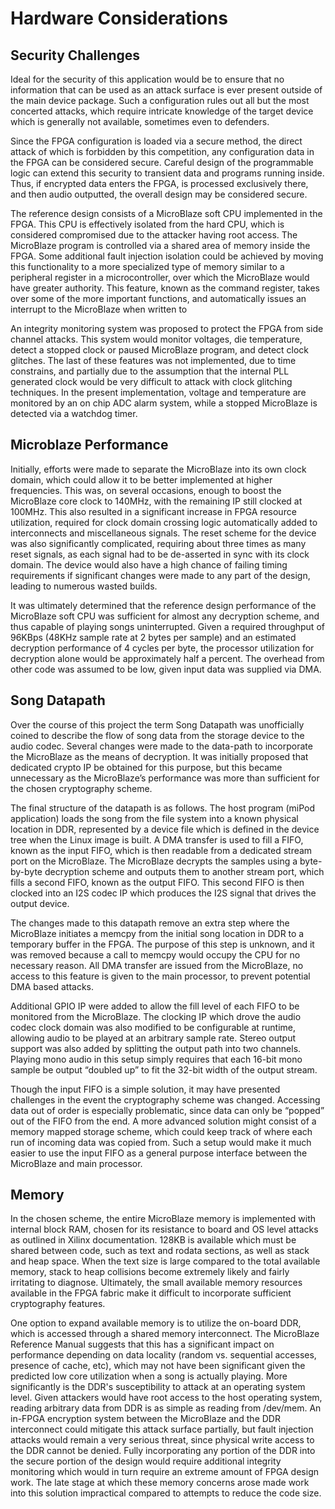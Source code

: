 # Hardware Considerations

## Security Challenges

Ideal for the security of this application would be to ensure that no information that can be used as an attack surface is ever present outside of the main device package. Such a configuration rules out all but the most concerted attacks, which require intricate knowledge of the target device which is generally not available, sometimes even to defenders.

Since the FPGA configuration is loaded via a secure method, the direct attack of which is forbidden by this competition, any configuration data in the FPGA can be considered secure. Careful design of the programmable logic can extend this security to transient data and programs running inside. Thus, if encrypted data enters the FPGA, is processed exclusively there, and then audio outputted, the overall design may be considered secure.

The reference design consists of a MicroBlaze soft CPU implemented in the FPGA. This CPU is effectively isolated from the hard CPU, which is considered compromised due to the attacker having root access. The MicroBlaze program is controlled via a shared area of memory inside the FPGA. Some additional fault injection isolation could be achieved by moving this functionality to a more specialized type of memory similar to a peripheral register in a microcontroller, over which the MicroBlaze would have greater authority. This feature, known as the command register, takes over some of the more important functions, and automatically issues an interrupt to the MicroBlaze when written to
	
An integrity monitoring system was proposed to protect the FPGA from side channel attacks. This system would monitor voltages, die temperature, detect a stopped clock or paused MicroBlaze program, and detect clock glitches. The last of these features was not implemented, due to time constrains, and partially due to the assumption that the internal PLL generated clock would be very difficult to attack with clock glitching techniques. In the present implementation, voltage and temperature are monitored by an on chip ADC alarm system, while a stopped MicroBlaze is detected via a watchdog timer.

## Microblaze Performance

Initially, efforts were made to separate the MicroBlaze into its own clock domain, which could allow it to be better implemented at higher frequencies. This was, on several occasions, enough to boost the MicroBlaze core clock to 140MHz, with the remaining IP still clocked at 100MHz. This also resulted in a significant increase in FPGA resource utilization, required for clock domain crossing logic automatically added to interconnects and miscellaneous signals. The reset scheme for the device was also significantly complicated, requiring about three times as many reset signals, as each signal had to be de-asserted in sync with its clock domain. The device would also have a high chance of failing timing requirements if significant changes were made to any part of the design, leading to numerous wasted builds.

It was ultimately determined that the reference design performance of the MicroBlaze soft CPU was sufficient for almost any decryption scheme, and thus capable of playing songs uninterrupted. Given a required throughput of 96KBps (48KHz sample rate at 2 bytes per sample) and an estimated decryption performance of 4 cycles per byte, the processor utilization for decryption alone would be approximately half a percent. The overhead from other code was assumed to be low, given input data was supplied via DMA.

## Song Datapath

Over the course of this project the term Song Datapath was unofficially coined to describe the flow of song data from the storage device to the audio codec. Several changes were made to the data-path to incorporate the MicroBlaze as the means of decryption. It was initially proposed that dedicated crypto IP be obtained for this purpose, but this became unnecessary as the MicroBlaze’s performance was more than sufficient for the chosen cryptography scheme.

The final structure of the datapath is as follows. The host program (miPod application) loads the song from the file system into a known physical location in DDR, represented by a device file which is defined in the device tree when the Linux image is built. A DMA transfer is used to fill a FIFO, known as the input FIFO, which is then readable from a dedicated stream port on the MicroBlaze. The MicroBlaze decrypts the samples using a byte-by-byte decryption scheme and outputs them to another stream port, which fills a second FIFO, known as the output FIFO. This second FIFO is then clocked into an I2S codec IP which produces the I2S signal that drives the output device.

The changes made to this datapath remove an extra step where the MicroBlaze initiates a memcpy from the initial song location in DDR to a temporary buffer in the FPGA. The purpose of this step is unknown, and it was removed because a call to memcpy would occupy the CPU for no necessary reason. All DMA transfer are issued from the MicroBlaze, no access to this feature is given to the main processor, to prevent potential DMA based attacks.

Additional GPIO IP were added to allow the fill level of each FIFO to be monitored from the MicroBlaze. The clocking IP which drove the audio codec clock domain was also modified to be configurable at runtime, allowing audio to be played at an arbitrary sample rate. Stereo output support was also added by splitting the output path into two channels. Playing mono audio in this setup simply requires that each 16-bit mono sample be output “doubled up” to fit the 32-bit width of the output stream.

Though the input FIFO is a simple solution, it may have presented challenges in the event the cryptography scheme was changed. Accessing data out of order is especially problematic, since data can only be “popped” out of the FIFO from the end. A more advanced solution might consist of a memory mapped storage scheme, which could keep track of where each run of incoming data was copied from. Such a setup would make it much easier to use the input FIFO as a general purpose interface between the MicroBlaze and main processor.

## Memory

In the chosen scheme, the entire MicroBlaze memory is implemented with internal block RAM, chosen for its resistance to board and OS level attacks as outlined in Xilinx documentation. 128KB is available which must be shared between code, such as text and rodata sections, as well as stack and heap space. When the text size is large compared to the total available memory, stack to heap collisions become extremely likely and fairly irritating to diagnose. Ultimately, the small available memory resources available in the FPGA fabric make it difficult to incorporate sufficient cryptography features.

One option to expand available memory is to utilize the on-board DDR, which is accessed through a shared memory interconnect. The MicroBlaze Reference Manual suggests that this has a significant impact on performance depending on data locality (random vs. sequential accesses, presence of cache, etc), which may not have been significant given the predicted low core utilization when a song is actually playing. More significantly is the DDR's susceptibility to attack at an operating system level. Given attackers would have root access to the host operating system, reading arbitrary data from DDR is as simple as reading from /dev/mem. An in-FPGA encryption system between the MicroBlaze and the DDR interconnect could mitigate this attack surface partially, but fault injection attacks would remain a very serious threat, since physical write access to the DDR cannot be denied. Fully incorporating any portion of the DDR into the secure portion of the design would require additional integrity monitoring which would in turn require an extreme amount of FPGA design work. The late stage at which these memory concerns arose made work into this solution impractical compared to attempts to reduce the code size.
